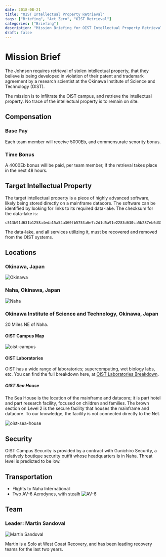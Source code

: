 ```yaml
---
date: 2018-08-21
title: "OIST Intellectual Property Retrieval"
tags: ["Briefing", "Act Zero", "OIST Retrieval"]
categories: ["Briefing"]
description: "Mission Briefing for OIST Intellectual Property Retrieval"
draft: false
---
```

# Mission Brief

The Johnson requires retrieval of stolen intellectual property, that they
believe is being developed in violation of their patent and trademark agreement by a 
research scientist at the Okinawa Institute of Science and Technology (OIST). 

The mission is to infiltrate the OIST campus, and retrieve the intellectual property. No
trace of the intellectual property is to remain on site.

## Compensation

### Base Pay

Each team member will receive 5000Eb, and commensurate senority bonus. 

### Time Bonus

A 4000Eb bonus will be paid, per team member, if the retrieval takes place in the next 48 hours.

## Target Intellectual Property

The target intellectual property is a piece of highly advanced software, likely being
stored directly on a mainframe datacore. The software can be identified by looking for
links to its required data-lake. The checksum for the data-lake is:

```
c513b91d631b1258a4eda15a54a360fb5753a6e7c2d1d5a91e2283d630ca5b287eb6d331fee1cd8dcc67254a0bf3cc096b62faaa1feca2eb92d2101d06575de6
```

The data-lake, and all services utilizing it, must be recovered and removed from the OIST
systems.

## Locations

### Okinawa, Japan

![Okinawa](/images/act0/okinawa.jpg)

### Naha, Okinawa, Japan
![Naha](/images/act0/naha.jpg)

### Okinawa Institute of Science and Technology, Okinawa, Japan

20 Miles NE of Naha.

#### OIST Campus Map
![oist-campus](/images/act0/oist-campus.jpg)

#### OIST Laboratories

OIST has a wide range of laboratories; supercomputing, wet biology labs, etc. You can find the full
breakdown here, at [OIST Laboratories Breakdown](https://www.oist.jp/research-facilities#lab1).

##### OIST Sea House
The Sea House is the location of the mainframe and datacore; it is part hotel and part research facility,
focused on children and families. The brown section on Level 2 is the secure facility that houses the 
mainframe and datacore. To our knowledge, the facility is not connected directly to the Net.

![oist-sea-house](/images/act0/oist-sea-house.png)

## Security

OIST Campus Security is provided by a contract with Gunichiro Security, a relatively boutique security
outfit whose headquarters is in Naha. Threat level is predicted to be low.

## Transportation

* Flights to Naha International
* Two AV-6 Aerodynes, with stealh
![AV-6](/images/act0/AV-6.jpg)

## Team 

### Leader: Martin Sandoval

![Martin Sandoval](/images/npcs/martin-sandoval.jpg)

Martin is a Solo at West Coast Recovery, and has been leading recovery teams for the last two years.

